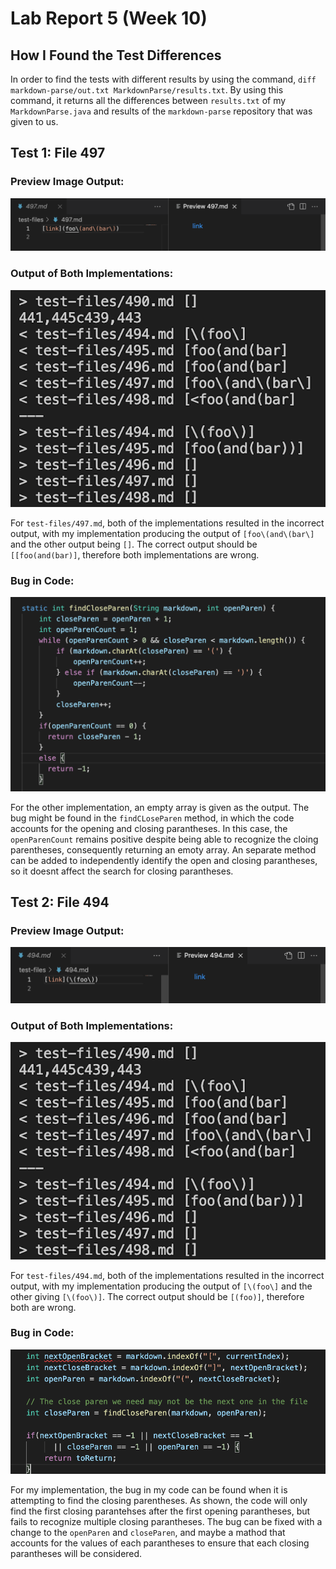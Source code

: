# Lab Report 5 (Week 10)

## How I Found the Test Differences

In order to find the tests with different results by using the command, `diff markdown-parse/out.txt MarkdownParse/results.txt`.  By using this command, it returns all the differences between `results.txt` of my `MarkdownParse.java` and results of the `markdown-parse` repository that was given to us.

## Test 1: File 497

### Preview Image Output:
![File497](497.png)

### Output of Both Implementations:
![File494](494diff.png)

For `test-files/497.md`, both of the implementations resulted in the incorrect output, with my implementation producing the output of `[foo\(and\(bar\]` and the other output being `[]`. The correct output should be `[[foo(and(bar)]`, therefore both implementations are wrong.  

### Bug in Code:
![File497](497bug.png)

For the other implementation, an empty array is given as the output. The bug might be found in the `findCLoseParen` method, in which the code accounts for the opening and closing parantheses. In this case, the `openParenCount` remains positive despite being able to recognize the cloing parentheses, consequently returning an emoty array. An separate method can be added to independently identify the open and closing parantheses, so it doesnt affect the search for closing parantheses.

## Test 2: File 494

### Preview Image Output:
![File494](494.png)

### Output of Both Implementations:
![File494](494diff.png)

For `test-files/494.md`, both of the implementations resulted in the incorrect output, with my implementation producing the output of `[\(foo\]` and the other giving `[\(foo\)]`. The correct output should be `[(foo)]`, therefore both are wrong. 

### Bug in Code:
![File494](494bug.png)

For my implementation, the bug in my code can be found when it is attempting to find the closing parentheses. As shown, the code will only find the first closing parantehses after the first opening parantheses, but fails to recognize multiple closing parantheses. The bug can be fixed with a change to the `openParen` and `closeParen`, and maybe a mathod that accounts for the values of each parantheses to ensure that each closing parantheses will be considered. 

